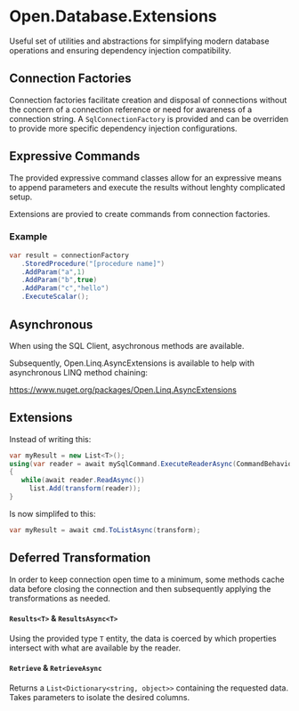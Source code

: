 # Open.Database.Extensions
 
Useful set of utilities and abstractions for simplifying modern database operations and ensuring dependency injection compatibility.

## Connection Factories

Connection factories facilitate creation and disposal of connections without the concern of a connection reference or need for awareness of a connection string.  A ```SqlConnectionFactory``` is provided and can be overriden to provide more specific dependency injection configurations.

## Expressive Commands

The provided expressive command classes allow for an expressive means to append parameters and execute the results without lenghty complicated setup.

Extensions are provied to create commands from connection factories.

### Example

```cs
var result = connectionFactory
   .StoredProcedure("[procedure name]")
   .AddParam("a",1)
   .AddParam("b",true)
   .AddParam("c","hello")
   .ExecuteScalar();
```


## Asynchronous

When using the SQL Client, asychronous methods are available.

Subsequently, Open.Linq.AsyncExtensions is available to help with asynchronous LINQ method chaining:

https://www.nuget.org/packages/Open.Linq.AsyncExtensions

## Extensions

Instead of writing this:
```cs
var myResult = new List<T>();
using(var reader = await mySqlCommand.ExecuteReaderAsync(CommandBehavior.CloseConnection))
{
   while(await reader.ReadAsync())
     list.Add(transform(reader));
}
```

Is now simplifed to this:
```cs
var myResult = await cmd.ToListAsync(transform);
```

## Deferred Transformation

In order to keep connection open time to a minimum, some methods cache data before closing the connection and then subsequently applying the transformations as needed.

#### `Results<T>` &amp; `ResultsAsync<T>`

Using the provided type `T` entity, the data is coerced by which properties intersect with what are available by the reader.

#### `Retrieve` &amp; `RetrieveAsync`

Returns a `List<Dictionary<string, object>>` containing the requested data.  Takes parameters to isolate the desired columns.
